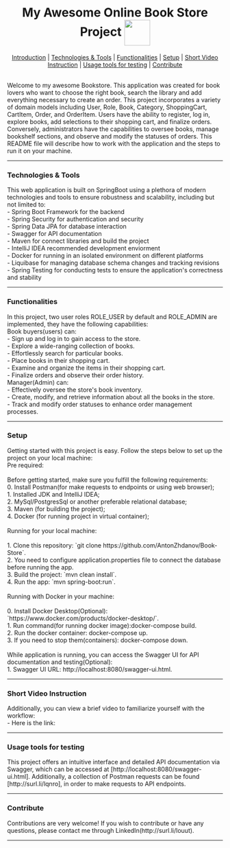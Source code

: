 <div align="center">
    <h1> My Awesome Online Book Store Project <img src="https://drive.google.com/uc?export=view&id=1OGa8hOBQlA6EM1fGVNJVrK_ocf36DiAO" align="center" width="60" /></h1>
</div>



<div align="center">
    <a href="#introduction">Introduction</a> |
    <a href="#technologies">Technologies & Tools</a> |
    <a href="#functionalities">Functionalities</a> |
    <a href="#setup">Setup</a> |
    <a href="#video instruction">Short Video Instruction</a> |
    <a href="#usage_postman and swagger">Usage tools for testing</a> |
    <a href="#contribute">Contribute</a>
</div>


<div id="introduction">
    <br>
    <p>
        Welcome to my awesome Bookstore. This application was created for book lovers 
        who want to choose the right book, search the library and add everything necessary to create an order.
        This project incorporates a variety of domain models including User, Role, Book, Category, 
        ShoppingCart, CartItem, Order, and OrderItem. Users have the ability to register, log in, explore books, 
        add selections to their shopping cart, and finalize orders. Conversely, administrators have the capabilities 
        to oversee books, manage bookshelf sections, and observe and modify the statuses of orders.
This README file will describe how to work with the application and the steps to run it on your machine.
    </p>
</div>
<hr>

<div id="technologies">
    <h3> Technologies & Tools </h3>
    <p>
        This web application is built on SpringBoot using a plethora of modern technologies and tools to ensure 
        robustness and scalability, including but not limited to:
       <br> - Spring Boot Framework for the backend 
       <br> - Spring Security for authentication and security
       <br> - Spring Data JPA for database interaction
       <br> - Swagger for API documentation
       <br> - Maven for connect libraries and build the project
       <br> - IntelliJ IDEA recommended development enviorment
       <br> - Docker for running in an isolated environment on different platforms
       <br> - Liquibase for managing database schema changes and tracking revisions 
       <br> - Spring Testing for conducting tests to ensure the application's correctness and stability
</p>
</div>
<hr>

<div id="functionalities">
    <h3> Functionalities </h3>
    <p>
        In this project, two user roles ROLE_USER by default and ROLE_ADMIN
        are implemented, they have the following capabilities:
        <br> Book buyers(users) can:
        <br>- Sign up and log in to gain access to the store.
        <br>- Explore a wide-ranging collection of books.
        <br>- Effortlessly search for particular books.
        <br>- Place books in their shopping cart.
        <br>- Examine and organize the items in their shopping cart.
        <br>- Finalize orders and observe their order history.
        <br> Manager(Admin) can:
        <br>- Effectively oversee the store's book inventory.
        <br>- Create, modify, and retrieve information about all the books in the store.
        <br>- Track and modify order statuses to enhance order management processes.
</p>
</div>
<hr>

<div id="setup">
    <h3> Setup </h3>
    <p>
        Getting started with this project is easy. Follow the steps below to set up the 
        project on your local machine:
        <br> Pre required:<br>
        <br> Before getting started, make sure you fulfill the following requirements:
        <br> 0. Install Postman(for make requests to endpoints or using web browser);
        <br> 1. Installed JDK and IntelliJ IDEA;
        <br> 2. MySql/PostgresSql or another preferable relational database;
        <br> 3. Maven (for building the project);
        <br> 4. Docker (for running project in virtual container);<br>
        <br>Running for your local machine:<br>
        <br> 1. Clone this repository: `git clone https://github.com/AntonZhdanov/Book-Store`.
        <br> 2. You need to configure application.properties file to connect the database before running the app.
        <br> 3. Build the project: `mvn clean install`.
        <br> 4. Run the app: `mvn spring-boot:run`.<br>
        <br>Running with Docker in your machine:<br>
        <br> 0. Install Docker Desktop(Optional): `https://www.docker.com/products/docker-desktop/`.
        <br> 1. Run command(for running docker image):docker-compose build.
        <br> 2. Run the docker container: docker-compose up.
        <br> 3. If you need to stop them(containers): docker-compose down.<br>
        <br> While application is running, you can access the Swagger UI for 
         API documentation and testing(Optional): 
        <br> 1. Swagger UI URL: http://localhost:8080/swagger-ui.html.
</p>
</div>
<hr>

<div id="video instruction">
    <h3> Short Video Instruction </h3>
    <p>
        Additionally, you can view a brief video to familiarize yourself with the workflow:
        <br> - Here is the link: 
    </p>
</div>
<hr>

<div id="usage_postman and swagger">
    <h3> Usage tools for testing </h3>
    <p>
        This project offers an intuitive interface and detailed API documentation via Swagger, 
        which can be accessed at [http://localhost:8080/swagger-ui.html]. Additionally, a collection of Postman requests 
        can be found [http://surl.li/lqnro], in order to make requests to API endpoints.
    </p>
</div>
<hr>

<div id="contribute">
    <h3> Contribute </h3>
    <p>
        Contributions are very welcome! If you wish to contribute or have any questions, 
        please contact me through LinkedIn(http://surl.li/louut).
    </p>
</div>
<hr>